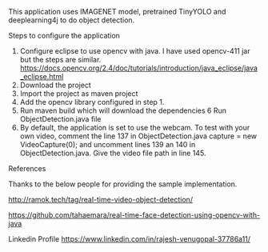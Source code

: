 This application uses IMAGENET model, pretrained TinyYOLO and deeplearning4j to do object detection.

Steps to configure the application
1. 	Configure eclipse to use opencv with java. I have used opencv-411 jar but the steps are similar.
	https://docs.opencv.org/2.4/doc/tutorials/introduction/java_eclipse/java_eclipse.html
2.	Download the project
3. 	Import the project as maven project
4.	Add the opencv library configured in step 1.
5.	Run maven build which will download the dependencies
6 	Run ObjectDetection.java file
7.	By default, the application is set to use the webcam.
	To test with your own video, comment the line 137 in ObjectDetection.java
	capture = new VideoCapture(0);
	and uncomment lines 139 an 140 in ObjectDetection.java. Give the video file path in line 145.

References

Thanks to the below people for providing the sample implementation. 

http://ramok.tech/tag/real-time-video-object-detection/

https://github.com/tahaemara/real-time-face-detection-using-opencv-with-java

Linkedin Profile
https://www.linkedin.com/in/rajesh-venugopal-37786a11/
